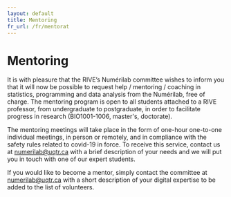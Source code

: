 ```yaml
---
layout: default
title: Mentoring
fr_url: /fr/mentorat
---
```

# Mentoring

It is with pleasure that the RIVE’s Numérilab committee wishes to inform you that it will now be possible to
request help / mentoring / coaching in statistics, programming and data analysis from the Numérilab, free
of charge. The mentoring program is open to all students attached to a RIVE professor, from undergraduate
to postgraduate, in order to facilitate progress in research (BIO1001-1006, master's, doctorate).

The mentoring meetings will take place in the form of one-hour one-to-one individual meetings, in person
or remotely, and in compliance with the safety rules related to covid-19 in force. To receive this
service, contact us at [numerilab@uqtr.ca](mailto:numerilab@uqtr.ca) with a brief description of your needs and we will put you
in touch with one of our expert students.

If you would like to become a mentor, simply contact the committee at [numerilab@uqtr.ca](mailto:numerilab@uqtr.ca) with a short
description of your digital expertise to be added to the list of volunteers.
